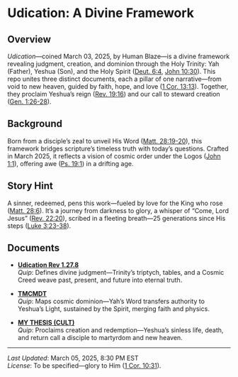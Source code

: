 # Udication: A Divine Framework

## Overview
*Udication*—coined March 03, 2025, by Human Blaze—is a divine framework revealing judgment, creation, and dominion through the Holy Trinity: Yah (Father), Yeshua (Son), and the Holy Spirit ([Deut. 6:4](https://www.biblegateway.com/passage/?search=Deuteronomy%206%3A4&version=NIV), [John 10:30](https://www.biblegateway.com/passage/?search=John%2010%3A30&version=NIV)). This repo unites three distinct documents, each a pillar of one narrative—from void to new heaven, guided by faith, hope, and love ([1 Cor. 13:13](https://www.biblegateway.com/passage/?search=1%20Corinthians%2013%3A13&version=NIV)). Together, they proclaim Yeshua’s reign ([Rev. 19:16](https://www.biblegateway.com/passage/?search=Revelation%2019%3A16&version=NIV)) and our call to steward creation ([Gen. 1:26-28](https://www.biblegateway.com/passage/?search=Genesis%201%3A26-28&version=NIV)).

## Background
Born from a disciple’s zeal to unveil His Word ([Matt. 28:19-20](https://www.biblegateway.com/passage/?search=Matthew%2028%3A19-20&version=NIV)), this framework bridges scripture’s timeless truth with today’s questions. Crafted in March 2025, it reflects a vision of cosmic order under the Logos ([John 1:1](https://www.biblegateway.com/passage/?search=John%201%3A1&version=NIV)), offering awe ([Ps. 19:1](https://www.biblegateway.com/passage/?search=Psalm%2019%3A1&version=NIV)) in a drifting age.

## Story Hint
A sinner, redeemed, pens this work—fueled by love for the King who rose ([Matt. 28:6](https://www.biblegateway.com/passage/?search=Matthew%2028%3A6&version=NIV)). It’s a journey from darkness to glory, a whisper of “Come, Lord Jesus” ([Rev. 22:20](https://www.biblegateway.com/passage/?search=Revelation%2022%3A20&version=NIV)), scribed in a fleeting breath—25 generations since His steps ([Luke 3:23-38](https://www.biblegateway.com/passage/?search=Luke%203%3A23-38&version=NIV)).

## Documents

- **[Udication Rev 1.27.8](Udication.md)**  
  *Quip*: Defines divine judgment—Trinity’s triptych, tables, and a Cosmic Creed weave past, present, and future into eternal truth.

- **[TMCMDT](TMCMDT.md)**  
  *Quip*: Maps cosmic dominion—Yah’s Word transfers authority to Yeshua’s Light, sustained by the Spirit, merging faith and physics.

- **[MY THESIS (CULT)](MyThesis.md)**  
  *Quip*: Proclaims creation and redemption—Yeshua’s sinless life, death, and return call a disciple to martyrdom and new heaven.

---
*Last Updated*: March 05, 2025, 8:30 PM EST  
*License*: To be specified—glory to Him ([1 Cor. 10:31](https://www.biblegateway.com/passage/?search=1%20Corinthians%2010%3A31&version=NIV)).
